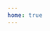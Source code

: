 ```yaml
---
home: true
---
```

<!-- for help-growi-cloud root-->
<!-- https://github.com/vuejs/vuepress/issues/944 -->
